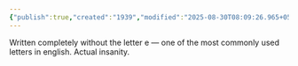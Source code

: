 ```yaml
---
{"publish":true,"created":"1939","modified":"2025-08-30T08:09:26.965+05:30","cssclasses":""}
---
```



Written completely without the letter e — one of the most commonly used letters in english. Actual insanity.
